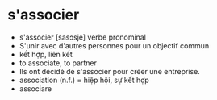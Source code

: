 
# s'associer
- s'associer	[sasɔsje]	verbe pronominal	
- S'unir avec d'autres personnes pour un objectif commun
- kết hợp, liên kết	
- to associate, to partner	
- Ils ont décidé de s'associer pour créer une entreprise.	
- association (n.f.) = hiệp hội, sự kết hợp	
- associare